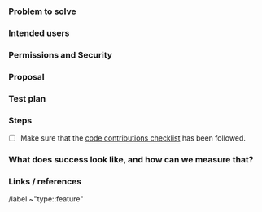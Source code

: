 <!-- Issues are public, they should not contain confidential information -->

### Problem to solve

### Intended users

### Permissions and Security

### Proposal

### Test plan

### Steps

- [ ] Make sure that the
      [code contributions checklist](https://docs.fluidattacks.com/development/contributing#checklist)
      has been followed.

### What does success look like, and how can we measure that?

### Links / references

/label ~"type::feature"
